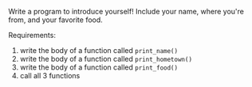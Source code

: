 Write a program to introduce yourself! Include your name, where you're from, and your favorite food.

Requirements:

1. write the body of a function called `print_name()`
2. write the body of a function called `print_hometown()`
3. write the body of a function called `print_food()`
3. call all 3 functions